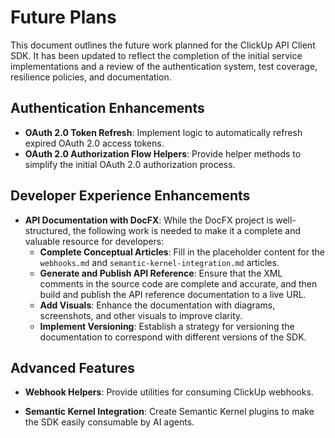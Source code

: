 
# Future Plans

This document outlines the future work planned for the ClickUp API Client SDK. It has been updated to reflect the completion of the initial service implementations and a review of the authentication system, test coverage, resilience policies, and documentation.

## Authentication Enhancements

- **OAuth 2.0 Token Refresh**: Implement logic to automatically refresh expired OAuth 2.0 access tokens.
- **OAuth 2.0 Authorization Flow Helpers**: Provide helper methods to simplify the initial OAuth 2.0 authorization process.

## Developer Experience Enhancements

- **API Documentation with DocFX**: While the DocFX project is well-structured, the following work is needed to make it a complete and valuable resource for developers:
    - **Complete Conceptual Articles**: Fill in the placeholder content for the `webhooks.md` and `semantic-kernel-integration.md` articles.
    - **Generate and Publish API Reference**: Ensure that the XML comments in the source code are complete and accurate, and then build and publish the API reference documentation to a live URL.
    - **Add Visuals**: Enhance the documentation with diagrams, screenshots, and other visuals to improve clarity.
    - **Implement Versioning**: Establish a strategy for versioning the documentation to correspond with different versions of the SDK.


## Advanced Features

- **Webhook Helpers**: Provide utilities for consuming ClickUp webhooks.

- **Semantic Kernel Integration**: Create Semantic Kernel plugins to make the SDK easily consumable by AI agents.
